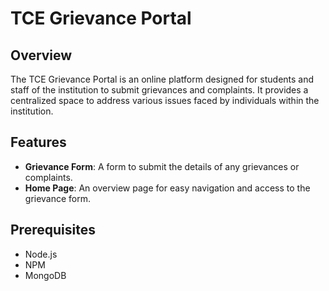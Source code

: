# TCE Grievance Portal

## Overview

The TCE Grievance Portal is an online platform designed for students and staff of the institution to submit grievances and complaints. It provides a centralized space to address various issues faced by individuals within the institution.

## Features

- **Grievance Form**: A form to submit the details of any grievances or complaints.
- **Home Page**: An overview page for easy navigation and access to the grievance form.

## Prerequisites

- Node.js
- NPM
- MongoDB
